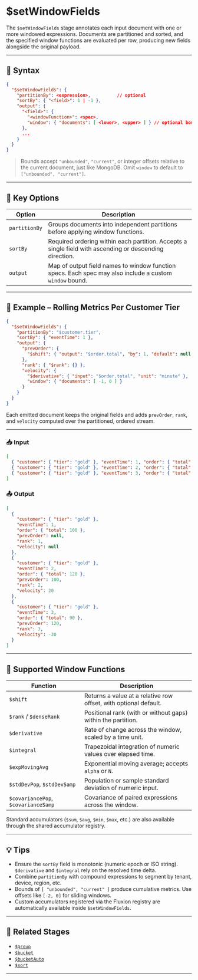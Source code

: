 # $setWindowFields

The `$setWindowFields` stage annotates each input document with one or more windowed expressions. Documents are partitioned and sorted, and the specified window functions are evaluated per row, producing new fields alongside the original payload.

---

## 📌 Syntax

```json
{
  "$setWindowFields": {
    "partitionBy": <expression>,          // optional
    "sortBy": { "<field>": 1 | -1 },
    "output": {
      "<field>": {
        "<windowFunction>": <spec>,
        "window": { "documents": [ <lower>, <upper> ] } // optional bounds
      },
      ...
    }
  }
}
```

> Bounds accept `"unbounded"`, `"current"`, or integer offsets relative to the current document, just like MongoDB. Omit `window` to default to `["unbounded", "current"]`.

---

## 🧠 Key Options

| Option | Description |
|--------|-------------|
| `partitionBy` | Groups documents into independent partitions before applying window functions. |
| `sortBy` | Required ordering within each partition. Accepts a single field with ascending or descending direction. |
| `output` | Map of output field names to window function specs. Each spec may also include a custom `window` bound. |

---

## 🛒 Example – Rolling Metrics Per Customer Tier

```json
{
  "$setWindowFields": {
    "partitionBy": "$customer.tier",
    "sortBy": { "eventTime": 1 },
    "output": {
      "prevOrder": {
        "$shift": { "output": "$order.total", "by": 1, "default": null }
      },
      "rank": { "$rank": {} },
      "velocity": {
        "$derivative": { "input": "$order.total", "unit": "minute" },
        "window": { "documents": [ -1, 0 ] }
      }
    }
  }
}
```

Each emitted document keeps the original fields and adds `prevOrder`, `rank`, and `velocity` computed over the partitioned, ordered stream.

---

### 📥 Input

```json
[
  { "customer": { "tier": "gold" }, "eventTime": 1, "order": { "total": 100 } },
  { "customer": { "tier": "gold" }, "eventTime": 2, "order": { "total": 120 } },
  { "customer": { "tier": "gold" }, "eventTime": 3, "order": { "total": 90 } }
]
```

### 📤 Output

```json
[
  {
    "customer": { "tier": "gold" },
    "eventTime": 1,
    "order": { "total": 100 },
    "prevOrder": null,
    "rank": 1,
    "velocity": null
  },
  {
    "customer": { "tier": "gold" },
    "eventTime": 2,
    "order": { "total": 120 },
    "prevOrder": 100,
    "rank": 2,
    "velocity": 20
  },
  {
    "customer": { "tier": "gold" },
    "eventTime": 3,
    "order": { "total": 90 },
    "prevOrder": 120,
    "rank": 3,
    "velocity": -30
  }
]
```

---

## 🧩 Supported Window Functions

| Function | Description |
|----------|-------------|
| `$shift` | Returns a value at a relative row offset, with optional default. |
| `$rank` / `$denseRank` | Positional rank (with or without gaps) within the partition. |
| `$derivative` | Rate of change across the window, scaled by a time unit. |
| `$integral` | Trapezoidal integration of numeric values over elapsed time. |
| `$expMovingAvg` | Exponential moving average; accepts `alpha` or `N`. |
| `$stdDevPop`, `$stdDevSamp` | Population or sample standard deviation of numeric input. |
| `$covariancePop`, `$covarianceSamp` | Covariance of paired expressions across the window. |

Standard accumulators (`$sum`, `$avg`, `$min`, `$max`, etc.) are also available through the shared accumulator registry.

---

## 💡 Tips

- Ensure the `sortBy` field is monotonic (numeric epoch or ISO string). `$derivative` and `$integral` rely on the resolved time delta.
- Combine `partitionBy` with compound expressions to segment by tenant, device, region, etc.
- Bounds of `[ "unbounded", "current" ]` produce cumulative metrics. Use offsets like `[-2, 0]` for sliding windows.
- Custom accumulators registered via the Fluxion registry are automatically available inside `$setWindowFields`.

---

## 🔗 Related Stages

- [`$group`](./group.md)
- [`$bucket`](./bucket.md)
- [`$bucketAuto`](./bucketAuto.md)
- [`$sort`](./sort.md)

---
